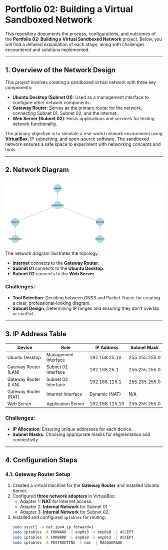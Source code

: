 # Portfolio 02: Building a Virtual Sandboxed Network

This repository documents the process, configurations, and outcomes of the **Portfolio 02: Building a Virtual Sandboxed Network** project. Below, you will find a detailed explanation of each stage, along with challenges encountered and solutions implemented.

---

## 1. Overview of the Network Design
This project involves creating a sandboxed virtual network with three key components:

- **Ubuntu Desktop (Subnet 01)**: Used as a management interface to configure other network components.
- **Gateway Router**: Serves as the primary router for the network, connecting Subnet 01, Subnet 02, and the internet.
- **Web Server (Subnet 02)**: Hosts applications and services for testing network functionality.

The primary objective is to simulate a real-world network environment using **VirtualBox**, IP subnetting, and open-source software. The sandboxed network ensures a safe space to experiment with networking concepts and tools.

---

## 2. Network Diagram

![Network Diagram](network-diagram.png)

The network diagram illustrates the topology:
- **Internet** connects to the **Gateway Router**.
- **Subnet 01** connects to the **Ubuntu Desktop**.
- **Subnet 02** connects to the **Web Server**.

### Challenges:
- **Tool Selection**: Deciding between GNS3 and Packet Tracer for creating a clear, professional-looking diagram.
- **Subnet Design**: Determining IP ranges and ensuring they don't overlap or conflict.

---

## 3. IP Address Table

| Device               | Role                   | IP Address        | Subnet Mask      |
|----------------------|------------------------|-------------------|------------------|
| Ubuntu Desktop       | Management Interface   | 192.168.25.10     | 255.255.255.0    |
| Gateway Router (LAN) | Subnet 01 Interface    | 192.168.25.1      | 255.255.255.0    |
| Gateway Router (LAN) | Subnet 02 Interface    | 192.168.125.1     | 255.255.255.0    |
| Gateway Router (NAT) | Internet Interface     | Dynamic (NAT)     | N/A              |
| Web Server           | Application Server     | 192.168.125.10    | 255.255.255.0    |

### Challenges:
- **IP Allocation**: Ensuring unique addresses for each device.
- **Subnet Masks**: Choosing appropriate masks for segmentation and connectivity.

---

## 4. Configuration Steps

### 4.1. Gateway Router Setup
1. Created a virtual machine for the **Gateway Router** and installed Ubuntu Server.
2. Configured **three network adapters** in VirtualBox:
   - Adapter 1: **NAT** for internet access.
   - Adapter 2: **Internal Network** for Subnet 01.
   - Adapter 3: **Internal Network** for Subnet 02.
3. Installed and configured `iptables` for routing:
   ```bash
   sudo sysctl -w net.ipv4.ip_forward=1
   sudo iptables -A FORWARD -i enp0s3 -o enp0s8 -j ACCEPT
   sudo iptables -A FORWARD -i enp0s8 -o enp0s3 -j ACCEPT
   sudo iptables -A POSTROUTING -t nat -j MASQUERADE
